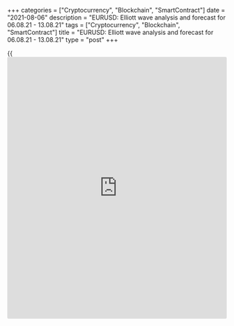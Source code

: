 +++
categories = ["Cryptocurrency", "Blockchain", "SmartContract"]
date = "2021-08-06"
description = "EURUSD: Elliott wave analysis and forecast for 06.08.21 - 13.08.21"
tags = ["Cryptocurrency", "Blockchain", "SmartContract"]
title = "EURUSD: Elliott wave analysis and forecast for 06.08.21 - 13.08.21"
type = "post"
+++

{{<iframe id="large-banner" src="https://www.bounty.group/#slide=2.0" width="100%" height="600" scrolling="no" style="border: 0px solid rgb(216, 221, 230); border-radius: 3px;">}}

2021-08-06

2021-08-06

EURUSD: Elliott wave analysis and forecast for 06.08.21 – 13.08.21Alex
Geuta

 **Main scenario:** consider long positions from corrections above the
level of 1.1750 with a target of 1.2269 – 1.2500.

 **Alternative scenario:** breakout and consolidation below the level of
1.1750 will allow the pair to continue declining to the levels of 1.1600
– 1.1489.

 **Analysis:** Daily chart: the first wave of larger degree 1 of (3) is
formed, and a downside correction appears to have formed as wave 2 of
(3). A downward wave c of 2 appears to be completed on the H4 chart,
with the fifth wave of smaller degree (v) of c completed inside. The
third wave 3 of (3) started to unfold on the H1 chart, with the first
counter-trend wave of smaller degree (i) of i of 3 formed inside. If the
presumption is correct, the pair will continue to rise to the levels of
1.2269 – 1.2500 following the correction (ii) of i of 3. The level of
1.1750 is critical in this scenario. Its breakout will allow the pair to
continue falling to the levels of 1.1600 – 1.1489.

* * *

* * *

## Price chart of EURUSD in real time mode

The content of this article reflects the author’s opinion and does not
necessarily reflect the official position of LiteForex. The material
published on this page is provided for informational purposes only and
should not be considered as the provision of investment advice for the
purposes of Directive 2004/39/EC.

Rate this article:

{{value}}

( {{count}} {{title}} )